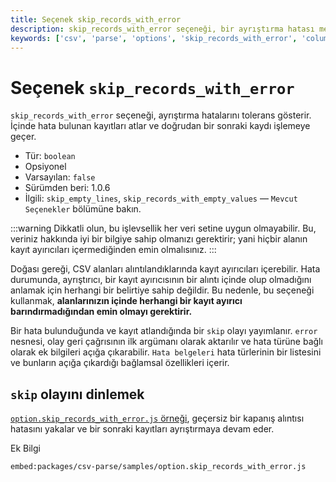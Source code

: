```yaml
---
title: Seçenek skip_records_with_error
description: skip_records_with_error seçeneği, bir ayrıştırma hatası meydana geldiğinde bir sonraki satıra geçer. Bu özellik sayesinde hatalı kayıtlar atlanarak işlemlere devam edilebilir.
keywords: ['csv', 'parse', 'options', 'skip_records_with_error', 'columns', 'data processing', 'error handling']
---
```


# Seçenek `skip_records_with_error`

`skip_records_with_error` seçeneği, ayrıştırma hatalarını tolerans gösterir. İçinde hata bulunan kayıtları atlar ve doğrudan bir sonraki kaydı işlemeye geçer.

* Tür: `boolean`
* Opsiyonel
* Varsayılan: `false`
* Sürümden beri: 1.0.6
* İlgili: `skip_empty_lines`, `skip_records_with_empty_values` &mdash; `Mevcut Seçenekler` bölümüne bakın.

:::warning
Dikkatli olun, bu işlevsellik her veri setine uygun olmayabilir. Bu, veriniz hakkında iyi bir bilgiye sahip olmanızı gerektirir; yani hiçbir alanın kayıt ayırıcıları içermediğinden emin olmalısınız.
:::

Doğası gereği, CSV alanları alıntılandıklarında kayıt ayırıcıları içerebilir. Hata durumunda, ayrıştırıcı, bir kayıt ayırıcısının bir alıntı içinde olup olmadığını anlamak için herhangi bir belirtiye sahip değildir. Bu nedenle, bu seçeneği kullanmak, **alanlarınızın içinde herhangi bir kayıt ayırıcı barındırmadığından emin olmayı gerektirir.**

Bir hata bulunduğunda ve kayıt atlandığında bir `skip` olayı yayımlanır. `error` nesnesi, olay geri çağrısının ilk argümanı olarak aktarılır ve hata türüne bağlı olarak ek bilgileri açığa çıkarabilir. `Hata belgeleri` hata türlerinin bir listesini ve bunların açığa çıkardığı bağlamsal özellikleri içerir.

## `skip` olayını dinlemek

[`option.skip_records_with_error.js` örneği](https://github.com/adaltas/node-csv/blob/master/packages/csv-parse/samples/option.skip_records_with_error.js), geçersiz bir kapanış alıntısı hatasını yakalar ve bir sonraki kayıtları ayrıştırmaya devam eder.


Ek Bilgi

`embed:packages/csv-parse/samples/option.skip_records_with_error.js`
